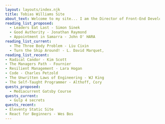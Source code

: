 ```yaml
---
layout: layouts/index.njk
title: Tobias Williams Site
about_text: Welcome to my site... I am the Director of Front-End Development at Mediacurrent where I have worked for the last 7 years. Born in Wales, residing in North East Florida. Go Jags!
reading_list_proposed:
  - Leaders Eat Last - Simon Sinek
  - Good Authority - Jonathan Raymond
  - Appointment in Samarra - John O' HARA
reading_list_current:
  - The Three Body Problem - Liu Cixin
  - Turn the Ship Around! - L. David Marquet,
reading_list_recent:
- Radical Candor - Kim Scott
- The Managers Path - Fournier
- Resilient Management - Lara Hogan
- Code - Charles Petzold
- The Unwritten Laws of Engineering - WJ King
- The Self-Taught Programmer - Althoff, Cory
quests_proposed:
  - Mediacurrent Gatsby Course
quests_current:
  - Gulp 4 secrets
quests_recent:
- Eleventy Static Site
- React for Beginners - Wes Bos
---
```

